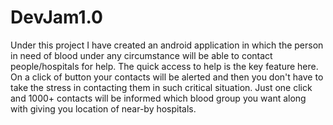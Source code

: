 # DevJam1.0
Under this project I have created an android application in which the person in need of blood under any circumstance will be able to contact people/hospitals for help.
The quick access to help is the key feature here. On a click of button your contacts will be alerted and then you don't have to take the stress in contacting them in such critical situation.
Just one click and 1000+ contacts will be informed which blood group you want along with giving you location of near-by hospitals.
